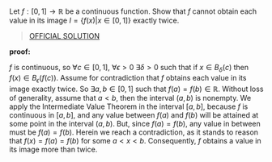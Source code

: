 Let $f:[0,1]\to\mathbb{R}$ be a continuous function. Show that $f$ cannot obtain each value in its image $I=\{f(x)|x\in[0,1]\}$ exactly twice.

> [OFFICIAL SOLUTION](https://onq.queensu.ca/d2l/le/content/861615/viewContent/5381013/View)

**proof:**

$f$ is continuous, so $\forall c\in[0,1]$, $\forall \epsilon>0$ $\exists \delta> 0$ such that if $x\in B_{\delta}(c)$ then $f(x)\in B_{\epsilon}(f(c))$.
Assume for contradiction that $f$ obtains each value in its image exactly twice. So $\exists a,b\in[0,1]$ such that $f(a)=f(b)\in\mathbb{R}$. Without loss of generality, assume that $a< b$, then the interval $(a,b)$ is nonempty. 
We apply the Intermediate Value Theorem in the interval $[a,b]$, because $f$ is continuous in $[a,b]$, and any value between $f(a)$ and $f(b)$ will be attained at some point in the interval $(a,b)$. But, since $f(a)=f(b)$, any value in between must be $f(a)=f(b)$. Herein we reach a contradiction, as it stands to reason that $f(x)=f(a)=f(b)$ for some $a< x< b$. Consequently, $f$ obtains a value in its image more than twice. 
